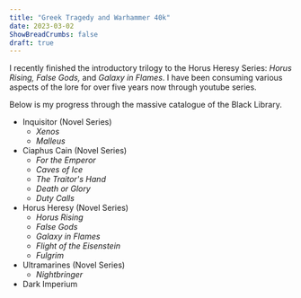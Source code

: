 ```yaml
---
title: "Greek Tragedy and Warhammer 40k"
date: 2023-03-02
ShowBreadCrumbs: false
draft: true
---
```


I recently finished the introductory trilogy to the Horus Heresy Series: *Horus Rising, False Gods,* and *Galaxy in Flames*. I have been consuming various aspects of the lore for over five years now through youtube series.


Below is my progress through the massive catalogue of the Black Library.
- Inquisitor (Novel Series)
  - *Xenos*
  - *Malleus*
- Ciaphus Cain (Novel Series)
  - *For the Emperor*
  - *Caves of Ice*
  - *The Traitor's Hand*
  - *Death or Glory*
  - *Duty Calls*
- Horus Heresy (Novel Series)
  - *Horus Rising*
  - *False Gods*
  - *Galaxy in Flames*
  - *Flight of the Eisenstein*
  - *Fulgrim*
- Ultramarines (Novel Series)
  - *Nightbringer*
- Dark Imperium
